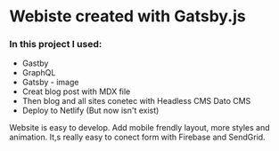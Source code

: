 # Webiste created with Gatsby.js

### In this project I used:
* Gastby
* GraphQL
* Gatsby - image
* Creat blog post with MDX file
* Then blog and all sites conetec with Headless CMS Dato CMS
* Deploy to Netlify (But now isn't exist)

Website is easy to develop. Add mobile frendly layout, more styles and animation.
It,s really easy to conect form with Firebase and SendGrid.

